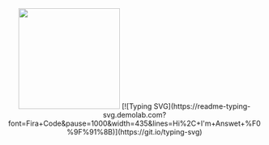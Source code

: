 <div id="header" align="center">
    <img src="https://i.pinimg.com/564x/bf/01/0b/bf010b26e40254d2470581ff6db08c90.jpg" width="200"/>
    [![Typing SVG](https://readme-typing-svg.demolab.com?font=Fira+Code&pause=1000&width=435&lines=Hi%2C+I'm+Answet+%F0%9F%91%8B)](https://git.io/typing-svg)
</div>

<!--
**answet/answet** is a ✨ _special_ ✨ repository because its `README.md` (this file) appears on your GitHub profile.

Here are some ideas to get you started:

- 🔭 I’m currently working on ...
- 🌱 I’m currently learning ...
- 👯 I’m looking to collaborate on ...
- 🤔 I’m looking for help with ...
- 💬 Ask me about ...
- 📫 How to reach me: ...
- 😄 Pronouns: ...
- ⚡ Fun fact: ...
-->
